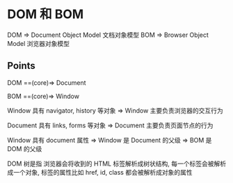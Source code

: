 # DOM 和 BOM

DOM => Document Object Model 文档对象模型
BOM => Browser Object Model 浏览器对象模型

## Points

DOM ==(core)=> Document

BOM ==(core)=> Window

Window 具有 navigator, history 等对象 => Window 主要负责浏览器的交互行为

Document 具有 links, forms 等对象 => Document 主要负责页面节点的行为

Window 具有 document 属性 => Window 是 Document 的父级 => BOM 是 DOM 的父级

DOM 树是指 浏览器会将收到的 HTML 标签解析成树状结构, 每一个标签会被解析成一个对象, 标签的属性比如 href, id, class 都会被解析成对象的属性
